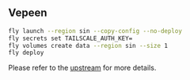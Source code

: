 Vepeen
------------------

```sh
fly launch --region sin --copy-config --no-deploy
fly secrets set TAILSCALE_AUTH_KEY=
fly volumes create data --region sin --size 1
fly deploy
```

Please refer to the [upstream](https://github.com/patte/fly-tailscale-exit) for more details.
